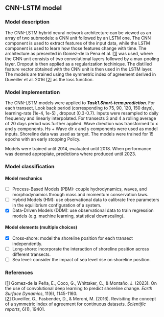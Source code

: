 ## CNN-LSTM model
### Model description

The CNN-LSTM hybrid neural network architecture can be viewed as an array of two submodels: a CNN unit followed by an LSTM one. The CNN component is used to extract features of the input data, while the LSTM component is used to learn how those features change with time. The architecture as presented in Gomez-de la Pena et al. [[1](https://doi.org/10.5194/esurf-11-1145-2023)] was used, where the CNN unit consists of two convolutional layers followed by a max-pooling layer. Dropout is then applied as a regularization techinique. The distilled feature vector obtained with the CNN unit is then used in the LSTM layer. The models are trained using the symmetric index of agreement derived in Duveiller et al. 2016 [[2](https://doi.org/10.1038/srep19401)] as the loss function.

### Model implementation
The CNN-LSTM models were applied to ***Task1.Short-term prediction***. For each transect, Look back period (corresponding to 75, 90, 120, 150 days), learning-rate (1e-4, 1e-5) , dropout (0.3-0.7). Inputs were resampled to daily frequency and linearly interpolated. For transects 3 and 4 a rolling average of 20 days period was further applied. Wave direction was transformed to x and y components. Hs + Wave dir x and y components were used as model inputs. Shoreline data was used as target. The models were trained for 15 epochs with an early stopping Policy. 

Models were trained until 2014, evaluated until 2018. When performance was deemed appropiate, predictions where produced until 2023.


### Model classification
#### Model mechanics
- [ ] Process-Based Models (PBM): couple hydrodynamics, waves, and morphodynamics through mass and momentum conservation laws.
- [ ] Hybrid Models (HM): use observational data to calibrate free parameters in the equilibrium configuration of a system.
- [x] Data-Driven Models (DDM): use observational data to train regression models (e.g. machine learning, statistical downscaling).
#### Model elements (multiple choices)
- [x] Cross-shore: model the shoreline position for each transect independently.
- [ ] Long-shore: incorporate the interaction of shoreline position across different transects.
- [ ] Sea level: consider the impact of sea level rise on shoreline position.

### References
[[1](https://doi.org/10.5194/esurf-11-1145-2023)]
Gomez-de la Peña, E., Coco, G., Whittaker, C., & Montaño, J. (2023). On the use of convolutional deep learning to predict shoreline change. *Earth Surface Dynamics*, 11(6), 1145-1160.\
[[2](https://doi.org/10.1038/srep19401)]
Duveiller, G., Fasbender, D., & Meroni, M. (2016). Revisiting the concept of a symmetric index of agreement for continuous datasets. *Scientific reports*, 6(1), 19401.



